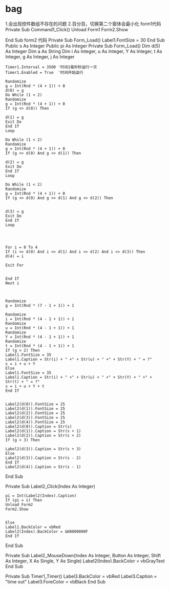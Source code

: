 # bag
1.会出现控件数组不存在的问题
2.百分百，切换第二个窗体会最小化
form1代码
Private Sub Command1_Click()
    Unload Form1
    Form2.Show
    
End Sub
form2 代码
Private Sub Form_Load()
    Label1.FontSize = 30
End Sub
Public s As Integer
Public pi As Integer
Private Sub Form_Load()
    Dim d(5) As Integer
    Dim a As String
    Dim i As Integer, u As Integer, Y As Integer, t As Integer, g As Integer, j As Integer
    
    
    Timer1.Interval = 3500 '时间1毫秒秒运行一次
    Timer1.Enabled = True  '时间开始运行
    
    Randomize
    g = Int(Rnd * (4 + 1)) + 0
    d(0) = g
    Do While (1 < 2)
    Randomize
    g = Int(Rnd * (4 + 1)) + 0
    If (g <> d(0)) Then
    
    d(1) = g
    Exit Do
    End If
    Loop
    
    Do While (1 < 2)
    Randomize
    g = Int(Rnd * (4 + 1)) + 0
    If (g <> d(0) And g <> d(1)) Then
    
    d(2) = g
    Exit Do
    End If
    Loop
    
    Do While (1 < 2)
    Randomize
    g = Int(Rnd * (4 + 1)) + 0
    If (g <> d(0) And g <> d(1) And g <> d(2)) Then
    
    
    d(3) = g
    Exit Do
    End If
    Loop
    
    
    
    
    For i = 0 To 4
    If (i <> d(0) And i <> d(1) And i <> d(2) And i <> d(3)) Then
    d(4) = i
    
    Exit For
    
    
    End If
    Next i
    
    
    
    Randomize
    g = Int(Rnd * (7 - 1 + 1)) + 1
    
    Randomize
    i = Int(Rnd * (4 - 1 + 1)) + 1
    Randomize
    u = Int(Rnd * (4 - 1 + 1)) + 1
    Randomize
    Y = Int(Rnd * (4 - 1 + 1)) + 1
    Randomize
    t = Int(Rnd * (4 - 1 + 1)) + 1
    If (g > 2) Then
    Label1.FontSize = 35
    Label1.Caption = Str(i) + " +" + Str(u) + " +" + Str(Y) + " = ?"
    s = i + u + Y
    Else
    Label1.FontSize = 35
    Label1.Caption = Str(i) + " +" + Str(u) + " +" + Str(Y) + " +" + Str(t) + " = ?"
    s = i + u + Y + t
    End If
    
    
    Label2(d(0)).FontSize = 25
    Label2(d(1)).FontSize = 25
    Label2(d(2)).FontSize = 25
    Label2(d(3)).FontSize = 25
    Label2(d(4)).FontSize = 25
    Label2(d(0)).Caption = Str(s)
    Label2(d(1)).Caption = Str(s + 1)
    Label2(d(2)).Caption = Str(s + 2)
    If (g > 3) Then
    
    Label2(d(3)).Caption = Str(s + 3)
    Else
    Label2(d(3)).Caption = Str(s - 2)
    End If
    Label2(d(4)).Caption = Str(s - 1)
    
    
End Sub



Private Sub Label2_Click(Index As Integer)
    
    pi = Int(Label2(Index).Caption)
    If (pi = s) Then
    Unload Form2
    Form2.Show
    
    
    Else
    Label1.BackColor = vbRed
    Label2(Index).BackColor = &H8000000F
    End If
    
End Sub



Private Sub Label2_MouseDown(Index As Integer, Button As Integer, Shift As Integer, X As Single, Y As Single)
    Label2(Index).BackColor = vbGrayText
End Sub

Private Sub Timer1_Timer()
    Label3.BackColor = vbRed
    Label3.Caption = "time out"
    Label3.ForeColor = vbBlack
End Sub






















